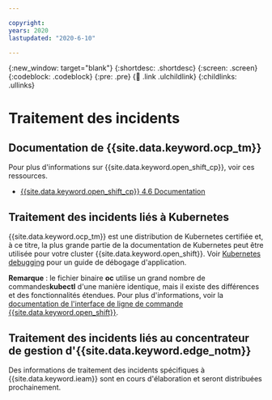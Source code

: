 ```yaml
---

copyright:
years: 2020
lastupdated: "2020-6-10"

---
```


{:new_window: target="blank"}
{:shortdesc: .shortdesc}
{:screen: .screen}
{:codeblock: .codeblock}
{:pre: .pre}
{:child: .link .ulchildlink}
{:childlinks: .ullinks}

# Traitement des incidents

## Documentation de {{site.data.keyword.ocp_tm}}

Pour plus d'informations sur {{site.data.keyword.open_shift_cp}}, voir ces ressources.

* [{{site.data.keyword.open_shift_cp}} 4.6 Documentation](https://docs.openshift.com/container-platform/4.6/welcome/index.html)

## Traitement des incidents liés à Kubernetes

{{site.data.keyword.ocp_tm}} est une distribution de Kubernetes certifiée et, à ce titre, la plus grande partie de la documentation de Kubernetes peut être utilisée pour votre cluster {{site.data.keyword.open_shift}}. Voir [Kubernetes debugging](https://kubernetes.io/docs/tasks/debug-application-cluster/debug-application/) pour un guide de débogage d'application.

**Remarque** : le fichier binaire **oc** utilise un grand nombre de commandes**kubectl** d'une manière identique, mais il existe des différences et des fonctionnalités étendues. Pour plus d'informations, voir la [documentation de l'interface de ligne de commande {{site.data.keyword.open_shift}}](https://docs.openshift.com/container-platform/4.6/cli_reference/openshift_cli/usage-oc-kubectl.html).

## Traitement des incidents liés au concentrateur de gestion d'{{site.data.keyword.edge_notm}}

Des informations de traitement des incidents spécifiques à {{site.data.keyword.ieam}} sont en cours d'élaboration et seront distribuées prochainement.
